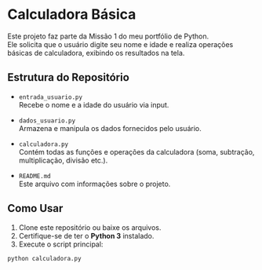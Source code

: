 # Calculadora Básica

Este projeto faz parte da Missão 1 do meu portfólio de Python.   
Ele solicita que o usuário digite seu nome e idade e realiza operações básicas de calculadora, exibindo os resultados na tela.

## Estrutura do Repositório

- `entrada_usuario.py`  
  Recebe o nome e a idade do usuário via input.

- `dados_usuario.py`  
  Armazena e manipula os dados fornecidos pelo usuário.

- `calculadora.py`  
  Contém todas as funções e operações da calculadora (soma, subtração, multiplicação, divisão etc.).

- `README.md`  
  Este arquivo com informações sobre o projeto.

## Como Usar

1. Clone este repositório ou baixe os arquivos.
2. Certifique-se de ter o **Python 3** instalado.
3. Execute o script principal:

```bash
python calculadora.py

